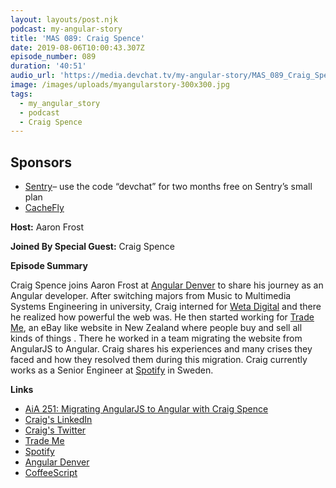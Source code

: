 ```yaml
---
layout: layouts/post.njk
podcast: my-angular-story
title: 'MAS 089: Craig Spence'
date: 2019-08-06T10:00:43.307Z
episode_number: 089
duration: '40:51'
audio_url: 'https://media.devchat.tv/my-angular-story/MAS_089_Craig_Spence.mp3'
image: /images/uploads/myangularstory-300x300.jpg
tags:
  - my_angular_story
  - podcast
  - Craig Spence
---
```

## **Sponsors**

* [Sentry](http://sentry.io/)– use the code “devchat” for two months free on Sentry’s small plan
* [CacheFly](https://www.cachefly.com/)

**Host:** Aaron Frost

**Joined By Special Guest:** Craig Spence

**Episode Summary**

Craig Spence joins Aaron Frost at [Angular Denver](https://angulardenver.com/) to share his journey as an Angular developer. After switching majors from Music to Multimedia Systems Engineering in university, Craig interned for [Weta Digital](https://www.wetafx.co.nz/) and there he realized how powerful the web was. He then started working for [Trade Me](https://www.trademe.co.nz/), an eBay like website in New Zealand where people buy and sell all kinds of things . There he worked in a team migrating the website from AngularJS to Angular.  Craig shares his experiences and many crises they faced and how they resolved them during this migration. Craig currently  works as a Senior Engineer at [Spotify](https://www.spotify.com/) in Sweden. 

**Links**

* [AiA 251: Migrating AngularJS to Angular with Craig Spence](https://devchat.tv/adv-in-angular/aia-251-craig-spence/)
* [Craig's LinkedIn](https://www.linkedin.com/in/craig-spence/)
* [Craig's Twitter](https://twitter.com/phenomnominal)
* [Trade Me](https://www.trademe.co.nz/) 
* [Spotify](https://www.spotify.com/)
* [Angular Denver](https://angulardenver.com/)
* [CoffeeScript](https://coffeescript.org/)
